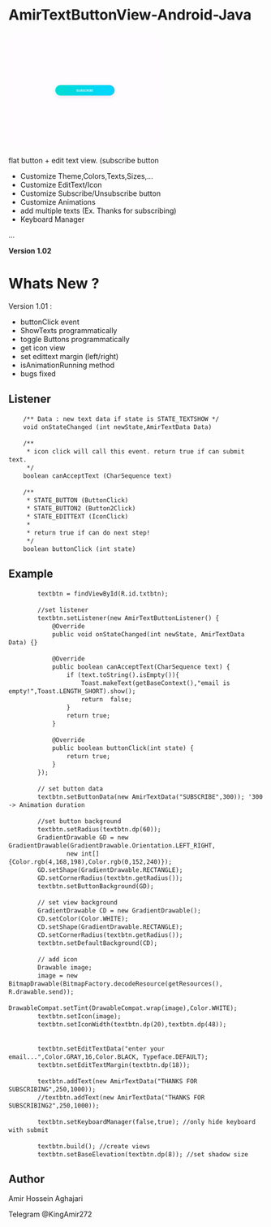 # AmirTextButtonView-Android-Java
<img src="https://github.com/Aghajari/AmirTextButtonView-Android-Java/blob/master/animation.gif" width=300 title="Screen">

flat button + edit text view. (subscribe button

- Customize Theme,Colors,Texts,Sizes,...
- Customize EditText/Icon
- Customize Subscribe/Unsubscribe button
- Customize Animations
- add multiple texts (Ex. Thanks for subscribing)
- Keyboard Manager

...

**Version 1.02**
# Whats New ?

Version 1.01 :
- buttonClick event
- ShowTexts programmatically
- toggle Buttons programmatically
- get icon view
- set edittext margin (left/right)
- isAnimationRunning method
- bugs fixed

## Listener
```
    /** Data : new text data if state is STATE_TEXTSHOW */
    void onStateChanged (int newState,AmirTextData Data)

    /**
     * icon click will call this event. return true if can submit text.
     */
    boolean canAcceptText (CharSequence text)

    /**
     * STATE_BUTTON (ButtonClick)
     * STATE_BUTTON2 (Button2Click)
     * STATE_EDITTEXT (IconClick)
     *
     * return true if can do next step!
     */
    boolean buttonClick (int state)
```

## Example
```
        textbtn = findViewById(R.id.txtbtn);
        
        //set listener
        textbtn.setListener(new AmirTextButtonListener() {
            @Override
            public void onStateChanged(int newState, AmirTextData Data) {}

            @Override
            public boolean canAcceptText(CharSequence text) {
                if (text.toString().isEmpty()){
                    Toast.makeText(getBaseContext(),"email is empty!",Toast.LENGTH_SHORT).show();
                    return  false;
                }
                return true;
            }

            @Override
            public boolean buttonClick(int state) {
                return true;
            }
        });
        
        // set button data
        textbtn.setButtonData(new AmirTextData("SUBSCRIBE",300)); '300 -> Animation duration
        
        //set button background
        textbtn.setRadius(textbtn.dp(60));
        GradientDrawable GD = new GradientDrawable(GradientDrawable.Orientation.LEFT_RIGHT,
                new int[] {Color.rgb(4,168,198),Color.rgb(0,152,240)});
        GD.setShape(GradientDrawable.RECTANGLE);
        GD.setCornerRadius(textbtn.getRadius());
        textbtn.setButtonBackground(GD);
        
        // set view background
        GradientDrawable CD = new GradientDrawable();
        CD.setColor(Color.WHITE);
        CD.setShape(GradientDrawable.RECTANGLE);
        CD.setCornerRadius(textbtn.getRadius());
        textbtn.setDefaultBackground(CD);
        
        // add icon
        Drawable image;
        image = new BitmapDrawable(BitmapFactory.decodeResource(getResources(), R.drawable.send));
        DrawableCompat.setTint(DrawableCompat.wrap(image),Color.WHITE);
        textbtn.setIcon(image);
        textbtn.setIconWidth(textbtn.dp(20),textbtn.dp(48));


        textbtn.setEditTextData("enter your email...",Color.GRAY,16,Color.BLACK, Typeface.DEFAULT);
        textbtn.setEditTextMargin(textbtn.dp(18));

        textbtn.addText(new AmirTextData("THANKS FOR SUBSCRIBING",250,1000));
        //textbtn.addText(new AmirTextData("THANKS FOR SUBSCRIBING2",250,1000));

        textbtn.setKeyboardManager(false,true); //only hide keyboard with submit

        textbtn.build(); //create views
        textbtn.setBaseElevation(textbtn.dp(8)); //set shadow size
```

## Author
Amir Hossein Aghajari

Telegram @KingAmir272
